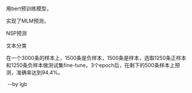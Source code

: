 用bert预训练模型，

实现了MLM预测，

NSP预测

文本分类

在一个3000条的样本上，1500条是负样本，1500条是样本，选取1250条正样本和1250条负样本做测试集fine-tune，3个epoch后，在剩下的500条样本上预测，准确率达到94.4%。

​																															--by lgb